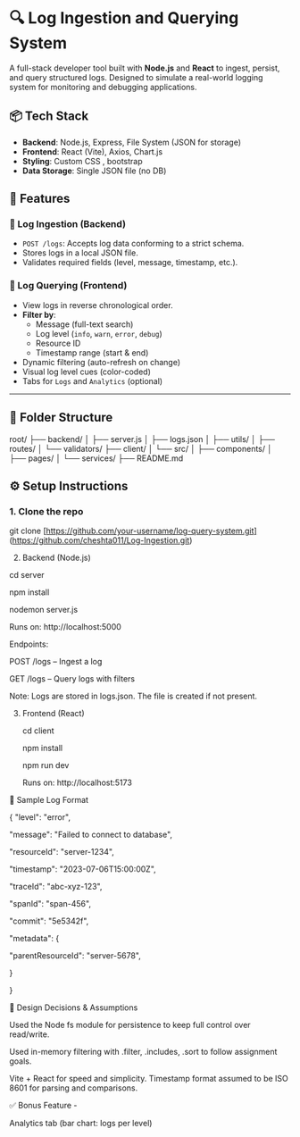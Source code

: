 # 🔍 Log Ingestion and Querying System

A full-stack developer tool built with **Node.js** and **React** to ingest, persist, and query structured logs. Designed to simulate a real-world logging system for monitoring and debugging applications.

## 📦 Tech Stack

- **Backend**: Node.js, Express, File System (JSON for storage)
- **Frontend**: React (Vite), Axios, Chart.js
- **Styling**: Custom CSS , bootstrap
- **Data Storage**: Single JSON file (no DB)

## 🧩 Features

### 🚀 Log Ingestion (Backend)

- `POST /logs`: Accepts log data conforming to a strict schema.
- Stores logs in a local JSON file.
- Validates required fields (level, message, timestamp, etc.).

### 🔎 Log Querying (Frontend)

- View logs in reverse chronological order.
- **Filter by**:
  - Message (full-text search)
  - Log level (`info`, `warn`, `error`, `debug`)
  - Resource ID
  - Timestamp range (start & end)
- Dynamic filtering (auto-refresh on change)
- Visual log level cues (color-coded)
- Tabs for `Logs` and `Analytics` (optional)

---

## 📁 Folder Structure

root/
├── backend/
│   ├── server.js
│   ├── logs.json
│   ├── utils/
│   ├── routes/
│   └── validators/
├── client/
│   └── src/
│       ├── components/
│       ├── pages/
│       └── services/
├── README.md


## ⚙️ Setup Instructions

### 1. Clone the repo

git clone [https://github.com/your-username/log-query-system.git]   (https://github.com/cheshta011/Log-Ingestion.git)

2. Backend (Node.js)

  cd server

  npm install

  nodemon server.js

  Runs on: http://localhost:5000


  Endpoints:

  POST /logs – Ingest a log

  GET /logs – Query logs with filters

  Note: Logs are stored in logs.json. The file is created if not present.

3. Frontend (React)

   cd client
   
   npm install
   
   npm run dev
   
   Runs on: http://localhost:5173

🧪 Sample Log Format

{
"level": "error",

"message": "Failed to connect to database",

"resourceId": "server-1234",

"timestamp": "2023-07-06T15:00:00Z",

"traceId": "abc-xyz-123",

"spanId": "span-456",

"commit": "5e5342f",

"metadata": {

"parentResourceId": "server-5678",

}

}

🎯 Design Decisions & Assumptions

Used the Node fs module for persistence to keep full control over read/write.

Used in-memory filtering with .filter, .includes, .sort to follow assignment goals.

Vite + React for speed and simplicity.
Timestamp format assumed to be ISO 8601 for parsing and comparisons.

✅ Bonus Feature -

Analytics tab (bar chart: logs per level)
